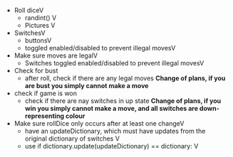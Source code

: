 * Roll diceV
  * randint() V
  * Pictures V
* SwitchesV
  * buttonsV
  * toggled enabled/disabled to prevent illegal movesV
* Make sure moves are legalV
  * Switches toggled enabled/disabled to prevent illegal movesV
* Check for bust
  * after roll, check if there are any legal moves
  **Change of plans, if you are bust you simply cannot make a move**
* check if game is won
  * check if there are nay switches in up state
  **Change of plans, if you win you simply cannot make a move, and all switches are down-representing colour**
* Make sure rollDice only occurs after at least one changeV
  * have an updateDictionary, which must have updates from the original dictionary of switches V
  * use if dictionary.update(updateDictionary) == dictionary: V
